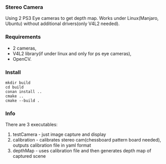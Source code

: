 ### Stereo Camera

Using 2 PS3 Eye cameras to get depth map.
Works under Linux(Manjaro, Ubuntu) without additional drivers(only V4L2 needed).

### Requirements
 - 2 cameras,
 - V4L2 library(if under linux and only for ps eye cameras),
 - OpenCV.
 
### Install
```
mkdir build
cd build
conan install ..
cmake ..
cmake --build .
```

### Info
There are 3 executables:
 1. testCamera - just image capture and display
 2. calibration - calibrates stereo cam(chessboard pattern board needed), outputs calibration file in yaml format
 3. depthMap - uses calibration file and then generates depth map of captured scene
 
